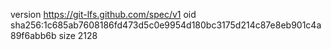 version https://git-lfs.github.com/spec/v1
oid sha256:1c685ab7608186fd473d5c0e9954d180bc3175d214c87e8eb901c4a89f6abb6b
size 2128
